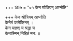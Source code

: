+++
title = "०५ केन श्रोत्रियम् आप्नोति"

+++
केन श्रोत्रियम् आप्नोति  
केनेमं परमेष्ठिनम् ।  
केन यज्ञश् च श्रद्धा च  
केनास्मिन् निहितं मनः ॥